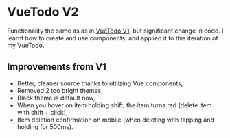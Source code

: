 # VueTodo V2
Functionality the same as as in [VueTodo V1](https://github.com/johnveloper/vue-todo-v1), but significant change in code. I learnt how to create and use components, and applied it to this iteration of my VueTodo.

## Improvements from V1
- Better, cleaner source thanks to utilizing Vue components,
- Removed 2 too bright themes,
- Black theme is default now,
- When you hover on item holding shift, the item turns red (delete item with shift + click),
- Item deletion confirmation on mobile (when deleting with tapping and holding for 500ms).